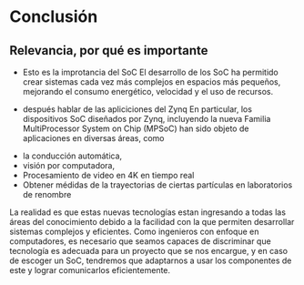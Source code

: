 # Conclusión

## Relevancia, por qué es importante

* Esto es la improtancia del SoC
El desarrollo de los SoC ha permitido crear sistemas cada vez más complejos en espacios más pequeños, mejorando el consumo
energético, velocidad y el uso de recursos.



* después hablar de las apliciciones del Zynq
En particular, los dispositivos SoC diseñados por Zynq, incluyendo la nueva Familia MultiProcessor System on Chip (MPSoC)
han sido objeto de aplicaciones en diversas áreas, como
- la conducción automática,
- visión por computadora,
- Procesamiento de video en 4K en tiempo real
- Obtener médidas de la trayectorias de ciertas partículas en laboratorios de renombre


La realidad es que estas nuevas tecnologías estan ingresando a todas las áreas del conocimiento debido a la facilidad con la
que permiten desarrollar sistemas complejos y eficientes. Como ingenieros con enfoque en computadores, es necesario que
seamos capaces de discriminar que tecnología es adecuada para un proyecto que se nos encargue, y en caso de escoger un
SoC, tendremos que adaptarnos a usar los componentes de este y lograr comunicarlos eficientemente.
